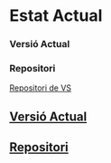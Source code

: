 <!-- TITLE: Estat Actual -->
<!-- SUBTITLE: Explicació de l'estat actual -->

# Estat Actual
### Versió Actual

### Repositori
[Repositori de VS](https://github.com/Microsoft/vscode)

<a href="https://wiki-js-epl.herokuapp.com/visual-studio-code/contextualitzacio/estat-actual/versio-actual">
	<h2 style="pointer-events: auto;
		 cursor: pointer; text-decoration:none;">Versió Actual</h2>
	</div>
</a>

<a href="https://wiki-js-epl.herokuapp.com/visual-studio-code/contextualitzacio/estat-actual/repositori">
	<h2 style="pointer-events: auto;
		 cursor: pointer; text-decoration:none;">Repositori</h2>
	</div>
</a>